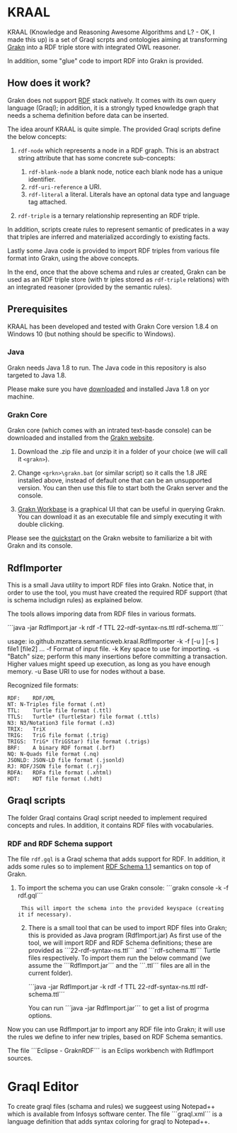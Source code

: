 # KRAAL

KRAAL (Knowledge and Reasoning Awesome Algorithms and L? - OK, I made this up) is a set of Graql scrpts and ontologies aiming at transforming [Grakn](https://grakn.ai/) into a RDF triple store with integrated OWL reasoner.

In addition, some "glue" code to import RDF into Grakn is provided.


## How does it work?

Grakn does not support [RDF](https://www.w3.org/TR/rdf-concepts/) stack natively. It comes with its own query language (Graql);
in addition, it is a strongly typed knowledge graph that needs a schema definition before data can be inserted.

The idea arounf KRAAL is quite simple. The provided Graql scripts define the below concepts:

1. ```rdf-node``` which represents a node in a RDF graph. This is an abstract string attribute that has some concrete sub-concepts:
	1. ```rdf-blank-node``` a blank node, notice each blank node has a unique identifier.
	2.  ```rdf-uri-reference``` a URI.
	3.  ```rdf-literal``` a literal. Literals have an optonal data type and language tag attached.

2. ```rdf-triple``` is a ternary relationship representing an RDF triple.

In addition, scripts create rules to represent semantic of predicates in a way that triples are inferred and materialized accordingly to existing facts.

Lastly some Java code is provided to import RDF triples from various file format into Grakn, using the above concepts.

In the end, once that the above schema and rules ar created, Grakn can be used as an RDF triple store (with tr
iples stored as ```rdf-triple``` relations)
with an integrated reasoner (provided by the semantic rules).


## Prerequisites

KRAAL has been developed and tested with Grakn Core version 1.8.4 on Windows 10 (but nothing should be specific to Windows).


### Java

Grakn needs Java 1.8 to run. The Java code in this repository is also targeted to Java 1.8.

Please make sure you have [downloaded](https://www.oracle.com/java/technologies/javase-jre8-downloads.html) and installed Java 1.8 on yor machine.


### Grakn Core

Grakn core (which comes with an intrated text-basde console)
can be downloaded and installed from the [Grakn website](https://grakn.ai/download#core).

1. Download the .zip file and unzip it in a folder of your choice (we will call it `<grakn>`).

2. Change `<grkn>\grakn.bat` (or similar script) so it calls the 1.8 JRE installed above,
  instead of default one that can be an unsupported  version.
  You can then use this file to start both the Grakn server and the console. 

3. [Grakn Workbase](https://grakn.ai/download#workbase) is a graphical UI that can be useful
  in querying Grakn. You can download it as an executable file and simply executing it with
  double clicking.

Please see the [quickstart](https://docs.grakn.ai/docs/running-grakn/install-and-run)
on the Grakn website to familiarize a bit with Grakn and its console.

## RdfImporter ##

This is a small Java utility to import RDF files into Grakn.
Notice that, in order to use the tool, you must have created the required RDF support (that is schema includign rules) 
as explained below.

The tools allows imporing data from RDF files in various formats.

´´´java -jar RdfImport.jar -k rdf -f TTL 22-rdf-syntax-ns.ttl rdf-schema.ttl´´´

usage: io.github.mzattera.semanticweb.kraal.RdfImporter -k <arg> -f <arg>
                                                        [-u <arg>] [-s
                                                        <arg>] file1
                                                        [file2] ...
 -f <arg>   Format of input file.
 -k <arg>   Key space to use for importing.
 -s <arg>   "Batch" size; perform this many insertions before committing a
            transaction. Higher values might speed up execution, as long
            as you have enough memory.
 -u <arg>   Base URI to use for nodes without a base.

Recognized file formats:

	RDF:	RDF/XML
	NT:	N-Triples file format (.nt)
	TTL:	Turtle file format (.ttl)
	TTLS:	Turtle* (TurtleStar) file format (.ttls)
	N3:	N3/Notation3 file format (.n3)
	TRIX:	TriX
	TRIG:	TriG file format (.trig)
	TRIGS:	TriG* (TriGStar) file format (.trigs)
	BRF:	A binary RDF format (.brf)
	NQ:	N-Quads file format (.nq)
	JSONLD:	JSON-LD file format (.jsonld)
	RJ:	RDF/JSON file format (.rj)
	RDFA:	RDFa file format (.xhtml)
	HDT:	HDT file format (.hdt)


## Graql scripts 

The folder Graql contains Graql script needed to implement required concepts and rules.
In addition, it contains RDF files with vocabularies.



### RDF and RDF Schema support 

The file ```rdf.gql``` is a Graql schema that adds support for RDF. 
In addition, it adds some rules so to implement [RDF Schema 1.1](https://www.w3.org/TR/rdf-schema/)
semantics on top of Grakn.
		
1. To import the schema you can use Grakn console:
	´´´grakn console -k <keyspace> -f rdf.gql´´´
		
		This will import the schema into the provided keyspace (creating it if necessary).
		
	2. 	There is a small tool that can be used to import RDF files into Grakn; this is provided as 
		Java program (RdfImport.jar)
		As first use of the tool, we will import RDF and RDF Schema definitions;
		these are provided as ´´´22-rdf-syntax-ns.ttl´´´ and ´´´rdf-schema.ttl´´´ Turtle files respectively.
		To import them run the below command
		(we assume the ´´´RdfImport.jar´´´ and the ´´´.ttl´´´ files are all in the current folder).
		
		´´´java -jar RdfImport.jar -k rdf -f TTL 22-rdf-syntax-ns.ttl rdf-schema.ttl´´´
		
		You can run ´´´java -jar RdfImport.jar´´´ to get a list of progrma options.
	
Now you can use RdfImport.jar to import any RDF file into Grakn; it will use the rules we define
to infer new triples, based on RDF Schema semantics.

The file ´´´Eclipse - GraknRDF´´´ is an Eclips workbench with RdfImport sources.


# Graql Editor

To create graql files (schama and rules) we suggeest using Notepad++ which is available from Infosys 
software center. The file ´´´graql.xml´´´ is a language definition that adds syntax coloring for
graql to Notepad++.
